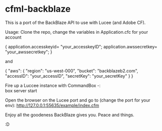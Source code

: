 # cfml-backblaze 
This is a port of the BackBlaze API to use with Lucee (and Adobe CF). 

Usage:
Clone the repo, change the variables in Application.cfc for your account 
 
{   application.accesskeyid= "your_accesskeyID";
    application.awssecretkey= "your_awssecretkey";
}

and

{
  "aws": {
    "region": "us-west-000",
    "bucket": "backblazeb2.com",
    "accessID": "your_accessID",
    "secretKey": "your_secretKey"
  }
}

Fire up a Luccee instance with CommandBox -:  
box server start

Open the browser on the Lucee port and go to (change the port for your env):
http://127.0.0.1:55635/example/index.cfm

Enjoy all the goodeness BackBlaze gives you. 
Peace and things.

:D
